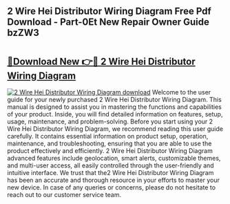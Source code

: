 ## 2 Wire Hei Distributor Wiring Diagram Free Pdf Download - Part-0Et New Repair Owner Guide bzZW3

# <h2><a href="http://dfo0wm.blite.top/?on=2+Wire+Hei+Distributor+Wiring+Diagram">🔗Download New 👉🔴 2 Wire Hei Distributor Wiring Diagram</a></h2>

[![2 Wire Hei Distributor Wiring Diagram download](https://i.imgur.com/lujVjoI.png)](http://dfo0wm.blite.top/?on=2+Wire+Hei+Distributor+Wiring+Diagram)
Welcome to the user guide for your newly purchased 2 Wire Hei Distributor Wiring Diagram. This manual is designed to assist you in mastering the functions and capabilities of your product. Inside, you will find detailed information on features, setup, usage, maintenance, and problem-solving. Before you start using your 2 Wire Hei Distributor Wiring Diagram, we recommend reading this user guide carefully. It contains essential information on product setup, operation, maintenance, and troubleshooting, ensuring that you are able to use the product effectively and efficiently. 2 Wire Hei Distributor Wiring Diagram advanced features include geolocation, smart alerts, customizable themes, and multi-user access, all easily controlled through the user-friendly and intuitive interface. We trust that the2 Wire Hei Distributor Wiring Diagram has been an accurate and thorough resource in your efforts to master your new device. In case of any queries or concerns, please do not hesitate to reach out to our customer service team.
